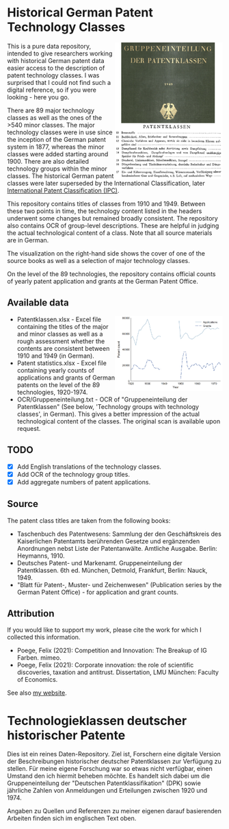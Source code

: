 # Historical German Patent Technology Classes

<img src="visual.png" width="50%" align="right" alt="Examples of German technology classes">

This is a pure data repository, intended to give researchers working with historical German patent data easier access to the description of patent technology classes. I was surprised that I could not find such a digital reference, so if you were looking - here you go.
  
There are 89 major technology classes as well as the ones of the >540 minor classes. The major technology classes were in use since the inception of the German patent system in 1877, whereas the minor classes were added starting around 1900. There are also detailed technology groups within the minor classes. The historical German patent classes were later superseded by the International Classification, later [International Patent Classification (IPC)](https://en.wikipedia.org/wiki/International_Patent_Classification#History).

This repository contains titles of classes from 1910 and 1949. Between these two points in time, the technology content listed in the headers underwent some changes but remained broadly consistent. The repository also contains OCR of group-level descriptions. These are helpful in judging the actual technological content of a class. Note that all source materials are in German.

The visualization on the right-hand side shows the cover of one of the source books as well as a selection of major technology classes.

On the level of the 89 technologies, the repository contains official counts of yearly patent application and grants at the German Patent Office.

## Available data

<img src="stats.png" width="50%" align="right" alt="Overall counts of applications and grants over time">

* Patentklassen.xlsx - Excel file containing the titles of the major and minor classes as well as a rough assessment whether the contents are consistent between 1910 and 1949 (in German).
* Patent statistics.xlsx - Excel file containing yearly counts of applications and grants of German patents on the level of the 89 technologies, 1920-1974.
* OCR/Gruppeneinteilung.txt - OCR of "Gruppeneinteilung der Patentklassen" (See below, 'Technology groups with technology classes', in German). This gives a better impression of the actual technological content of the classes. The original scan is available upon request.

## TODO

- [x] Add English translations of the technology classes.
- [x] Add OCR of the technology group titles.
- [x] Add aggregate numbers of patent applications.

## Source

The patent class titles are taken from the following books:

* Taschenbuch des Patentwesens: Sammlung der den Geschäftskreis des Kaiserlichen Patentamts berührenden Gesetze und ergänzenden Anordnungen nebst Liste der Patentanwälte. Amtliche Ausgabe. Berlin: Heymanns, 1910.
* Deutsches Patent- und Markenamt. Gruppeneinteilung der Patentklassen. 6th ed. München, Detmold, Frankfurt, Berlin: Nauck, 1949.
* "Blatt für Patent-, Muster- und Zeichenwesen" (Publication series by the German Patent Office) - for application and grant counts.

## Attribution

If you would like to support my work, please cite the work for which I collected this information.

* Poege, Felix (2021): Competition and Innovation: The Breakup of IG Farben. mimeo.
* Poege, Felix (2021): Corporate innovation: the role of scientific discoveries, taxation and antitrust. Dissertation, LMU München: Faculty of Economics.

See also [my website](https://www.felixpoege.eu).

# Technologieklassen deutscher historischer Patente

Dies ist ein reines Daten-Repository. Ziel ist, Forschern eine digitale Version der Beschreibungen historischer deutscher Patentklassen zur Verfügung zu stellen. Für  meine eigene Forschung war so etwas nicht verfügbar, einen Umstand den ich hiermit beheben möchte. Es handelt sich dabei um die Gruppeneinteilung der "Deutschen Patentklassifikation" (DPK) sowie jährliche Zahlen von Anmeldungen und Erteilungen zwischen 1920 und 1974.

Angaben zu Quellen und Referenzen zu meiner eigenen darauf basierenden Arbeiten finden sich im englischen Text oben.
